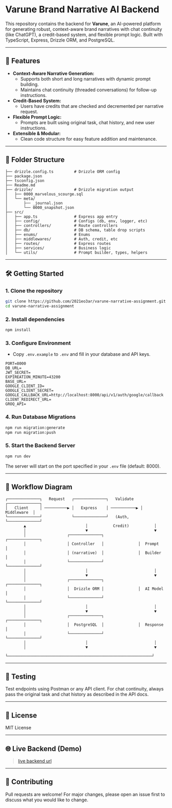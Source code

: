 # Varune Brand Narrative AI Backend

This repository contains the backend for **Varune**, an AI-powered platform for generating robust, context-aware brand narratives with chat continuity (like ChatGPT), a credit-based system, and flexible prompt logic. Built with TypeScript, Express, Drizzle ORM, and PostgreSQL.

---

## 🚀 Features

- **Context-Aware Narrative Generation:**
  - Supports both short and long narratives with dynamic prompt building.
  - Maintains chat continuity (threaded conversations) for follow-up instructions.
- **Credit-Based System:**
  - Users have credits that are checked and decremented per narrative request.
- **Flexible Prompt Logic:**
  - Prompts are built using original task, chat history, and new user instructions.
- **Extensible & Modular:**
  - Clean code structure for easy feature addition and maintenance.

---

## 📁 Folder Structure

```
├── drizzle.config.ts         # Drizzle ORM config
├── package.json
├── tsconfig.json
├── Readme.md
├── drizzle/                  # Drizzle migration output
│   ├── 0000_marvelous_scourge.sql
│   └── meta/
│       ├── _journal.json
│       └── 0000_snapshot.json
├── src/
│   ├── app.ts                # Express app entry
│   ├── config/               # Configs (db, env, logger, etc)
│   ├── controllers/          # Route controllers
│   ├── db/                   # DB schema, table drop scripts
│   ├── enums/                # Enums
│   ├── middlewares/          # Auth, credit, etc
│   ├── routes/               # Express routes
│   ├── services/             # Business logic
│   └── utils/                # Prompt builder, types, helpers
```

---

## 🛠️ Getting Started

### 1. Clone the repository

```bash
git clone https://github.com/2021eo3ar/varune-narrative-assignment.git
cd varune-narrative-assignment
```

### 2. Install dependencies

```bash
npm install
```

### 3. Configure Environment

- Copy `.env.example` to `.env` and fill in your database and API keys.
```
PORT=8000
DB_URL=
JWT_SECRET=
EXPIREATION_MINUTE=43200
BASE_URL=
GOOGLE_CLIENT_ID=
GOOGLE_CLIENT_SECRET=
GOOGLE_CALLBACK_URL=http://localhost:8000/api/v1/auth/google/callback
CLIENT_REDIRECT_URL=
GROQ_API=
```

### 4. Run Database Migrations

```bash
npm run migration:generate
npm run migration:push
```

### 5. Start the Backend Server

```bash
npm run dev
```

The server will start on the port specified in your `.env` file (default: 8000).

---

## 🔄 Workflow Diagram

```
┌──────────────┐   Request   ┌──────────────┐   Validate   ┌──────────────┐
│   Client     │ ──────────▶ │   Express    │ ───────────▶ │  Middleware  │
└──────────────┘             └──────────────┘   (Auth,     └──────────────┘
        ▲                          │           Credit)           │
        │                          ▼                             ▼
        │                  ┌──────────────┐               ┌──────────────┐
        │                  │ Controller   │               │  Prompt      │
        │                  │ (narrative)  │               │  Builder     │
        │                  └──────────────┘               └──────────────┘
        │                          │                             │
        │                          ▼                             ▼
        │                  ┌──────────────┐               ┌──────────────┐
        │                  │  Drizzle ORM │               │  AI Model    │
        │                  └──────────────┘               └──────────────┘
        │                          │                             │
        │                          ▼                             ▼
        │                  ┌──────────────┐               ┌──────────────┐
        │                  │  PostgreSQL  │               │  Response    │
        │                  └──────────────┘               └──────────────┘
        │                          │                             │
        │                          ▼                             ▼
        └───────────────────────────────────────────────────────────────┘
```

---

## 🧪 Testing

Test endpoints using Postman or any API client. For chat continuity, always pass the original task and chat history as described in the API docs.

---

## 📄 License

MIT License

---

## 🌐 Live Backend (Demo)

> [live backend url](https://varune-be.vercel.app/)

---

## 🤝 Contributing

Pull requests are welcome! For major changes, please open an issue first to discuss what you would like to change.

